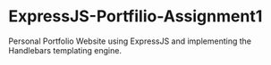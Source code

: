 # ExpressJS-Portfilio-Assignment1
 Personal Portfolio Website using ExpressJS and implementing the Handlebars templating engine.
